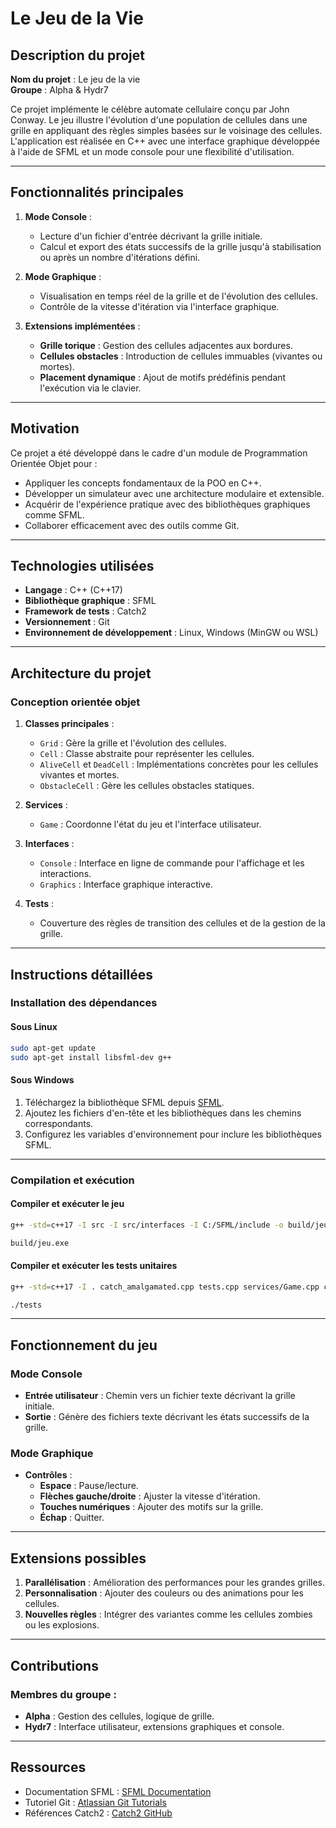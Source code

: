 # Le Jeu de la Vie

## Description du projet

**Nom du projet** : Le jeu de la vie  
**Groupe** : Alpha & Hydr7  

Ce projet implémente le célèbre automate cellulaire conçu par John Conway. Le jeu illustre l'évolution d'une population de cellules dans une grille en appliquant des règles simples basées sur le voisinage des cellules. L'application est réalisée en C++ avec une interface graphique développée à l'aide de SFML et un mode console pour une flexibilité d'utilisation.

---

## Fonctionnalités principales

1. **Mode Console** :
   - Lecture d'un fichier d'entrée décrivant la grille initiale.
   - Calcul et export des états successifs de la grille jusqu'à stabilisation ou après un nombre d'itérations défini.

2. **Mode Graphique** :
   - Visualisation en temps réel de la grille et de l'évolution des cellules.
   - Contrôle de la vitesse d'itération via l'interface graphique.

3. **Extensions implémentées** :
   - **Grille torique** : Gestion des cellules adjacentes aux bordures.
   - **Cellules obstacles** : Introduction de cellules immuables (vivantes ou mortes).
   - **Placement dynamique** : Ajout de motifs prédéfinis pendant l'exécution via le clavier.

---

## Motivation

Ce projet a été développé dans le cadre d'un module de Programmation Orientée Objet pour :
- Appliquer les concepts fondamentaux de la POO en C++.
- Développer un simulateur avec une architecture modulaire et extensible.
- Acquérir de l'expérience pratique avec des bibliothèques graphiques comme SFML.
- Collaborer efficacement avec des outils comme Git.

---

## Technologies utilisées

- **Langage** : C++ (C++17)
- **Bibliothèque graphique** : SFML
- **Framework de tests** : Catch2
- **Versionnement** : Git
- **Environnement de développement** : Linux, Windows (MinGW ou WSL)

---

## Architecture du projet

### Conception orientée objet

1. **Classes principales** :
   - `Grid` : Gère la grille et l'évolution des cellules.
   - `Cell` : Classe abstraite pour représenter les cellules.
   - `AliveCell` et `DeadCell` : Implémentations concrètes pour les cellules vivantes et mortes.
   - `ObstacleCell` : Gère les cellules obstacles statiques.

2. **Services** :
   - `Game` : Coordonne l'état du jeu et l'interface utilisateur.

3. **Interfaces** :
   - `Console` : Interface en ligne de commande pour l'affichage et les interactions.
   - `Graphics` : Interface graphique interactive.

4. **Tests** :
   - Couverture des règles de transition des cellules et de la gestion de la grille.

---

## Instructions détaillées

### Installation des dépendances

#### Sous Linux
```bash
sudo apt-get update
sudo apt-get install libsfml-dev g++
```

#### Sous Windows
1. Téléchargez la bibliothèque SFML depuis [SFML](https://www.sfml-dev.org/download.php).
2. Ajoutez les fichiers d'en-tête et les bibliothèques dans les chemins correspondants.
3. Configurez les variables d'environnement pour inclure les bibliothèques SFML.

---

### Compilation et exécution

#### Compiler et exécuter le jeu
```bash
g++ -std=c++17 -I src -I src/interfaces -I C:/SFML/include -o build/jeu.exe src/main.cpp src/interfaces/console.cpp src/interfaces/graphics.cpp src/components/AliveCell.cpp src/components/DeadCell.cpp src/components/DeadObstacleCell.cpp src/components/ObstacleCell.cpp src/components/Grid.cpp src/services/Game.cpp -LC:/SFML/lib -lsfml-graphics -lsfml-window -lsfml-system

build/jeu.exe
```

#### Compiler et exécuter les tests unitaires
```bash
g++ -std=c++17 -I . catch_amalgamated.cpp tests.cpp services/Game.cpp components/Grid.cpp components/DeadCell.cpp components/AliveCell.cpp -o tests

./tests
```

---

## Fonctionnement du jeu

### Mode Console
- **Entrée utilisateur** : Chemin vers un fichier texte décrivant la grille initiale.
- **Sortie** : Génère des fichiers texte décrivant les états successifs de la grille.

### Mode Graphique
- **Contrôles** :
  - **Espace** : Pause/lecture.
  - **Flèches gauche/droite** : Ajuster la vitesse d'itération.
  - **Touches numériques** : Ajouter des motifs sur la grille.
  - **Échap** : Quitter.

---

## Extensions possibles

1. **Parallélisation** : Amélioration des performances pour les grandes grilles.
2. **Personnalisation** : Ajouter des couleurs ou des animations pour les cellules.
3. **Nouvelles règles** : Intégrer des variantes comme les cellules zombies ou les explosions.

---

## Contributions

### Membres du groupe :
- **Alpha** : Gestion des cellules, logique de grille.  
- **Hydr7** : Interface utilisateur, extensions graphiques et console.  

---

## Ressources

- Documentation SFML : [SFML Documentation](https://www.sfml-dev.org/documentation/)
- Tutoriel Git : [Atlassian Git Tutorials](https://www.atlassian.com/git/tutorials)
- Références Catch2 : [Catch2 GitHub](https://github.com/catchorg/Catch2)
